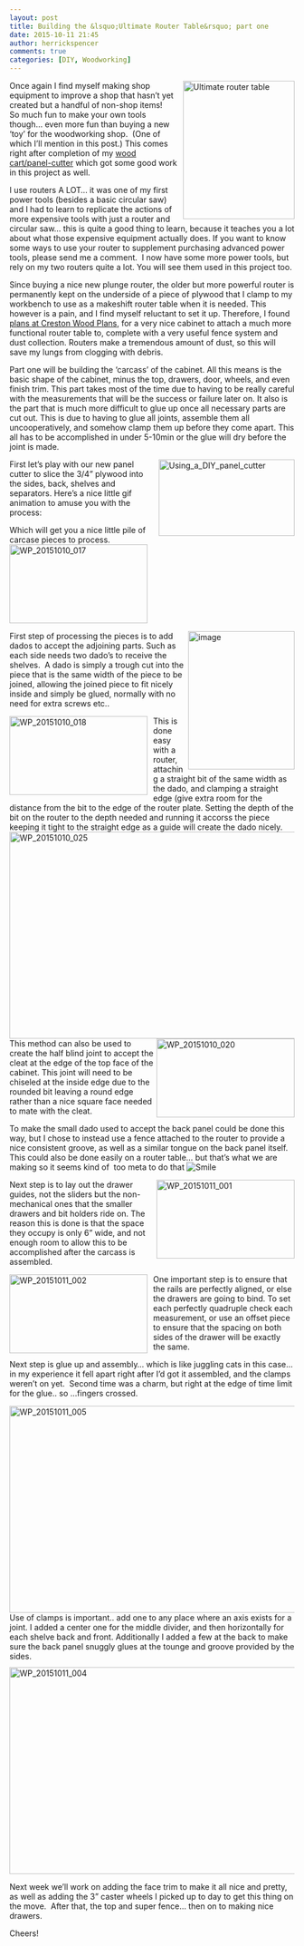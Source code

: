 ```yaml
---
layout: post
title: Building the &lsquo;Ultimate Router Table&rsquo; part one
date: 2015-10-11 21:45
author: herrickspencer
comments: true
categories: [DIY, Woodworking]
---
```

<a href="http://www.crestonwood.com/plans.php" target="_blank"><img style="background-image:none;float:right;padding-top:0;padding-left:0;margin:0 0 0 10px;display:inline;padding-right:0;border-width:0;" title="The goal" src="http://herrickspencer.blog/wp-content/uploads/2015/10/image3.png" alt="Ultimate router table" width="197" height="244" align="right" border="0" /></a>Once again I find myself making shop equipment to improve a shop that hasn’t yet created but a handful of non-shop items!   So much fun to make your own tools though… even more fun than buying a new ‘toy’ for the woodworking shop.  (One of which I’ll mention in this post.) This comes right after completion of my <a href="https://herrickspencer.wordpress.com/2015/09/29/rolling-woodcart-with-panel-cutter/" target="_blank">wood cart/panel-cutter</a> which got some good work in this project as well.

I use routers A LOT… it was one of my first power tools (besides a basic circular saw) and I had to learn to replicate the actions of more expensive tools with just a router and circular saw… this is quite a good thing to learn, because it teaches you a lot about what those expensive equipment actually does. If you want to know some ways to use your router to supplement purchasing advanced power tools, please send me a comment.  I now have some more power tools, but rely on my two routers quite a lot. You will see them used in this project too.

Since buying a nice new plunge router, the older but more powerful router is permanently kept on the underside of a piece of plywood that I clamp to my workbench to use as a makeshift router table when it is needed. This however is a pain, and I find myself reluctant to set it up. Therefore, I found <a href="http://www.crestonwood.com/plans.php" target="_blank">plans at Creston Wood Plans</a>, for a very nice cabinet to attach a much more functional router table to, complete with a very useful fence system and dust collection. Routers make a tremendous amount of dust, so this will save my lungs from clogging with debris.

Part one will be building the ‘carcass’ of the cabinet. All this means is the basic shape of the cabinet, minus the top, drawers, door, wheels, and even finish trim. This part takes most of the time due to having to be really careful with the measurements that will be the success or failure later on. It also is the part that is much more difficult to glue up once all necessary parts are cut out. This is due to having to glue all joints, assemble them all uncooperatively, and somehow clamp them up before they come apart. This all has to be accomplished in under 5-10min or the glue will dry before the joint is made.

<a href="http://herrickspencer.blog/wp-content/uploads/2015/10/using_a_diy_panel_cutter.gif"><img style="float:right;margin:0 0 0 10px;display:inline;" title="Using_a_DIY_panel_cutter" src="http://herrickspencer.blog/wp-content/uploads/2015/10/using_a_diy_panel_cutter_thumb.gif" alt="Using_a_DIY_panel_cutter" width="240" height="135" align="right" /></a>First let’s play with our new panel cutter to slice the 3/4” plywood into the sides, back, shelves and separators. Here’s a nice little gif animation to amuse you with the process:

Which will get you a nice little pile of carcase pieces to process. <a href="http://herrickspencer.blog/wp-content/uploads/2015/10/wp_20151010_017.jpg"><img style="background-image:none;padding-top:0;padding-left:0;display:inline;padding-right:0;border-width:0;" title="WP_20151010_017" src="http://herrickspencer.blog/wp-content/uploads/2015/10/wp_20151010_017_thumb.jpg" alt="WP_20151010_017" width="244" height="139" border="0" /></a>

<a href="http://herrickspencer.blog/wp-content/uploads/2015/10/image2.png"><img style="background-image:none;float:right;padding-top:0;padding-left:0;display:inline;padding-right:0;border-width:0;" title="image" src="http://herrickspencer.blog/wp-content/uploads/2015/10/image_thumb2.png" alt="image" width="188" height="244" align="right" border="0" /></a>First step of processing the pieces is to add dados to accept the adjoining parts. Such as each side needs two dado’s to receive the shelves.  A dado is simply a trough cut into the piece that is the same width of the piece to be joined, allowing the joined piece to fit nicely inside and simply be glued, normally with no need for extra screws etc..

<a href="http://herrickspencer.blog/wp-content/uploads/2015/10/wp_20151010_0181.jpg"><img style="background-image:none;float:left;padding-top:0;padding-left:0;margin:0 10px 0 0;display:inline;padding-right:0;border-width:0;" title="WP_20151010_018" src="http://herrickspencer.blog/wp-content/uploads/2015/10/wp_20151010_018_thumb1.jpg" alt="WP_20151010_018" width="244" height="139" align="left" border="0" /></a>This is done easy with a router, attaching a straight bit of the same width as the dado, and clamping a straight edge (give extra room for the distance from the bit to the edge of the router plate. Setting the depth of the bit on the router to the depth needed and running it accorss the piece keeping it tight to the straight edge as a guide will create the dado nicely.<a href="http://herrickspencer.blog/wp-content/uploads/2015/10/wp_20151010_0251.jpg"><img style="background-image:none;float:right;padding-top:0;padding-left:0;display:inline;padding-right:0;border-width:0;" title="WP_20151010_025" src="http://herrickspencer.blog/wp-content/uploads/2015/10/wp_20151010_025_thumb1.jpg" alt="WP_20151010_025" width="644" height="365" align="right" border="0" /></a>

<a href="http://herrickspencer.blog/wp-content/uploads/2015/10/wp_20151010_020.jpg"><img style="background-image:none;float:right;padding-top:0;padding-left:0;display:inline;padding-right:0;border-width:0;" title="WP_20151010_020" src="http://herrickspencer.blog/wp-content/uploads/2015/10/wp_20151010_020_thumb.jpg" alt="WP_20151010_020" width="244" height="139" align="right" border="0" /></a>This method can also be used to create the half blind joint to accept the cleat at the edge of the top face of the cabinet. This joint will need to be chiseled at the inside edge due to the rounded bit leaving a round edge rather than a nice square face needed to mate with the cleat.

To make the small dado used to accept the back panel could be done this way, but I chose to instead use a fence attached to the router to provide a nice consistent groove, as well as a similar tongue on the back panel itself. This could also be done easily on a router table… but that’s what we are making so it seems kind of  too meta to do that <img class="wlEmoticon wlEmoticon-smile" style="border-style:none;" src="http://herrickspencer.blog/wp-content/uploads/2015/10/wlemoticon-smile.png" alt="Smile" />

<a href="http://herrickspencer.blog/wp-content/uploads/2015/10/wp_20151011_001.jpg"><img style="background-image:none;float:right;padding-top:0;padding-left:0;display:inline;padding-right:0;border-width:0;" title="WP_20151011_001" src="http://herrickspencer.blog/wp-content/uploads/2015/10/wp_20151011_001_thumb.jpg" alt="WP_20151011_001" width="244" height="139" align="right" border="0" /></a>Next step is to lay out the drawer guides, not the sliders but the non-mechanical ones that the smaller drawers and bit holders ride on. The reason this is done is that the space they occupy is only 6” wide, and not enough room to allow this to be accomplished after the carcass is assembled.

<a href="http://herrickspencer.blog/wp-content/uploads/2015/10/wp_20151011_002.jpg"><img style="background-image:none;float:left;padding-top:0;padding-left:0;margin:0 10px 0 0;display:inline;padding-right:0;border-width:0;" title="WP_20151011_002" src="http://herrickspencer.blog/wp-content/uploads/2015/10/wp_20151011_002_thumb.jpg" alt="WP_20151011_002" width="244" height="139" align="left" border="0" /></a>One important step is to ensure that the rails are perfectly aligned, or else the drawers are going to bind. To set each perfectly quadruple check each measurement, or use an offset piece to ensure that the spacing on both sides of the drawer will be exactly the same.

Next step is glue up and assembly… which is like juggling cats in this case… in my experience it fell apart right after I’d got it assembled, and the clamps weren’t on yet.  Second time was a charm, but right at the edge of time limit for the glue.. so …fingers crossed.

<a href="http://herrickspencer.blog/wp-content/uploads/2015/10/wp_20151011_0052.jpg"><img style="background-image:none;padding-top:0;padding-left:0;display:inline;padding-right:0;border:0;" title="WP_20151011_005" src="http://herrickspencer.blog/wp-content/uploads/2015/10/wp_20151011_005_thumb2.jpg" alt="WP_20151011_005" width="644" height="365" border="0" /></a>Use of clamps is important.. add one to any place where an axis exists for a joint. I added a center one for the middle divider, and then horizontally for each shelve back and front. Additionally I added a few at the back to make sure the back panel snuggly glues at the tounge and groove provided by the sides.<a href="http://herrickspencer.blog/wp-content/uploads/2015/10/wp_20151011_0041.jpg"><img style="background-image:none;padding-top:0;padding-left:0;margin:11px 0 0;display:inline;padding-right:0;border-width:0;" title="WP_20151011_004" src="http://herrickspencer.blog/wp-content/uploads/2015/10/wp_20151011_004_thumb1.jpg" alt="WP_20151011_004" width="644" height="365" border="0" /></a>

Next week we’ll work on adding the face trim to make it all nice and pretty, as well as adding the 3” caster wheels I picked up to day to get this thing on the move.  After that, the top and super fence… then on to making nice drawers.

Cheers!
